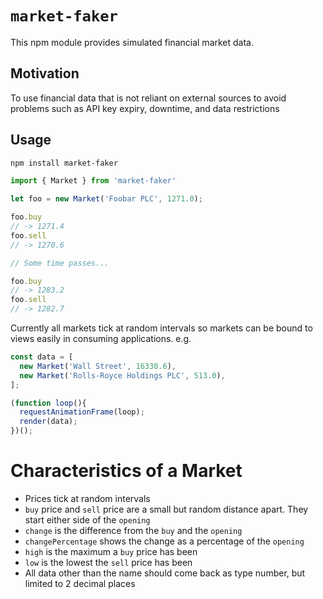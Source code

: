 # `market-faker`

This npm module provides simulated financial market data.

## Motivation

To use financial data that is not reliant on external sources to avoid problems such as API key expiry, downtime, and data restrictions

## Usage

```bash
npm install market-faker
```
```javascript
import { Market } from 'market-faker'

let foo = new Market('Foobar PLC', 1271.0);

foo.buy
// -> 1271.4
foo.sell
// -> 1270.6

// Some time passes...

foo.buy
// -> 1283.2
foo.sell
// -> 1282.7
```

Currently all markets tick at random intervals so markets can be bound to views easily in consuming applications. e.g.

```javascript
const data = [
  new Market('Wall Street', 16330.6),
  new Market('Rolls-Royce Holdings PLC', 513.0),
];

(function loop(){
  requestAnimationFrame(loop);
  render(data);
})();
```

# Characteristics of a Market
* Prices tick at random intervals
* `buy` price and `sell` price are a small but random distance apart. They start either side of the `opening`
* `change` is the difference from the `buy` and the `opening`
* `changePercentage` shows the change as a percentage of the `opening`
* `high` is the maximum a `buy` price has been
* `low` is the lowest the `sell` price has been
* All data other than the name should come back as type number, but limited to 2 decimal places
